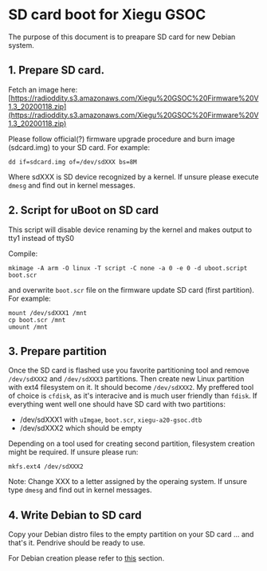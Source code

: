 # SD card boot for Xiegu GSOC

The purpose of this document is to preapare SD card for new Debian system.

## 1. Prepare SD card.

Fetch an image here:  [https://radioddity.s3.amazonaws.com/Xiegu%20GSOC%20Firmware%20V1.3_20200118.zip](https://radioddity.s3.amazonaws.com/Xiegu%20GSOC%20Firmware%20V1.3_20200118.zip)

Please follow official(?) firmware upgrade procedure and burn image 
(sdcard.img) to your SD card. For example: 
```
dd if=sdcard.img of=/dev/sdXXX bs=8M

```
Where sdXXX is SD device recognized by a kernel. If unsure please execute
`dmesg` and find out in kernel messages.

## 2. Script for uBoot on SD card

This script will disable device renaming by the kernel and makes output 
to tty1 instead of ttyS0

Compile:
```
mkimage -A arm -O linux -T script -C none -a 0 -e 0 -d uboot.script boot.scr
```
and overwrite `boot.scr` file on the firmware update SD card (first partition).
For example:
```
mount /dev/sdXXX1 /mnt
cp boot.scr /mnt
umount /mnt
```

## 3. Prepare partition

Once the SD card is flashed use you favorite partitioning tool and remove 
`/dev/sdXXX2` and `/dev/sdXXX3` partitions. Then create new Linux partition 
with ext4 filesystem on it. It should become `/dev/sdXXX2`. My preffered tool 
of choice is `cfdisk`, as it's interacive and is much user friendly than 
`fdisk`. If everything went well one should have SD card with two partitions:
- /dev/sdXXX1 with `uImgae`, `boot.scr`, `xiegu-a20-gsoc.dtb` 
- /dev/sdXXX2 which should be empty

Depending on a tool used for creating second partition, filesystem creation 
might be required. If unsure please run:
```
mkfs.ext4 /dev/sdXXX2
```

Note: Change XXX to a letter assigned by the operaing system. If unsure 
type `dmesg` and find out in kernel messages. 

## 4. Write Debian to SD card

Copy your Debian distro files to the empty partition on your SD card 
... and that's it. Pendrive should be ready to use.

For Debian creation please refer to [this](../debian) section.
